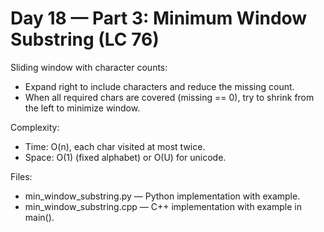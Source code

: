 # Day 18 — Part 3: Minimum Window Substring (LC 76)

Sliding window with character counts:
- Expand right to include characters and reduce the missing count.
- When all required chars are covered (missing == 0), try to shrink from the left to minimize window.

Complexity:
- Time: O(n), each char visited at most twice.
- Space: O(1) (fixed alphabet) or O(U) for unicode.

Files:
- min_window_substring.py — Python implementation with example.
- min_window_substring.cpp — C++ implementation with example in main().

